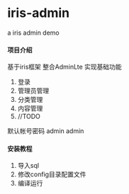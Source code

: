 # iris-admin
a iris admin demo
#### 项目介绍
基于iris框架 
整合AdminLte 实现基础功能
1. 登录
2. 管理员管理
3. 分类管理
4. 内容管理
5. //TODO

默认帐号密码 admin admin

#### 安装教程

1. 导入sql
2. 修改config目录配置文件
3. 编译运行
